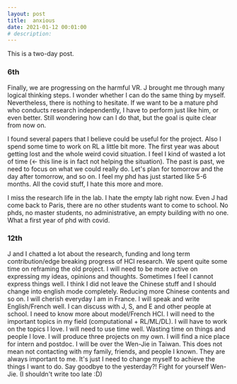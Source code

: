 ```yaml
---
layout: post
title:  anxious
date: 2021-01-12 00:01:00
# description: 
---
```


This is a two-day post.

### 6th

Finally, we are progressing on the harmful VR. J brought me through many logical thinking steps. I wonder whether I can do the same thing by myself. Nevertheless, there is nothing to hesitate. If we want to be a mature phd who conducts research independently, I have to perform just like him, or even better. Still wondering how can I do that, but the goal is quite clear from now on.

I found several papers that I believe could be useful for the project. Also I spend some time to work on RL a little bit more. The first year was about getting lost and the whole weird covid situation. I feel I kind of wasted a lot of time (<- this line is in fact not helping the situation). The past is past, we need to focus on what we could really do. Let's plan for tomorrow and the day after tomorrow, and so on. I feel my phd has just started like 5-6 months. All the covid stuff, I hate this more and more.

I miss the research life in the lab. I hate the empty lab right now. Even J had come back to Paris, there are no other students want to come to school. No phds, no master students, no administrative, an empty building with no one. What a first year of phd with covid.

### 12th

J and I chatted a lot about the research, funding and long term contribution/edge breaking progress of HCI research. We spent quite some time on reframing the old project. I will need to be more active on expressing my ideas, opinions and thoughts. Sometimes I feel I cannot express things well. I think I did not leave the Chinese stuff and I should change into english mode completely. Reducing more Chinese contents and so on. I will cherish everyday I am in France. I will speak and write English/French well. I can discuss with J, S, and E and other people at school. I need to know more about model/French HCI. I will need to the important topics in my field (computational + RL/ML/DL). I will have to work on the topics I love. I will need to use time well. Wasting time on things and people I love. I will produce three projects on my own. I will find a nice place for intern and postdoc. I will be over the Wen-Jie in Taiwan. This does not mean not contacting with my family, friends, and people I known. They are always important to me. It's just I need to change myself to achieve the things I want to do. Say goodbye to the yesterday?! Fight for yourself Wen-Jie. (I shouldn't write too late :D)
